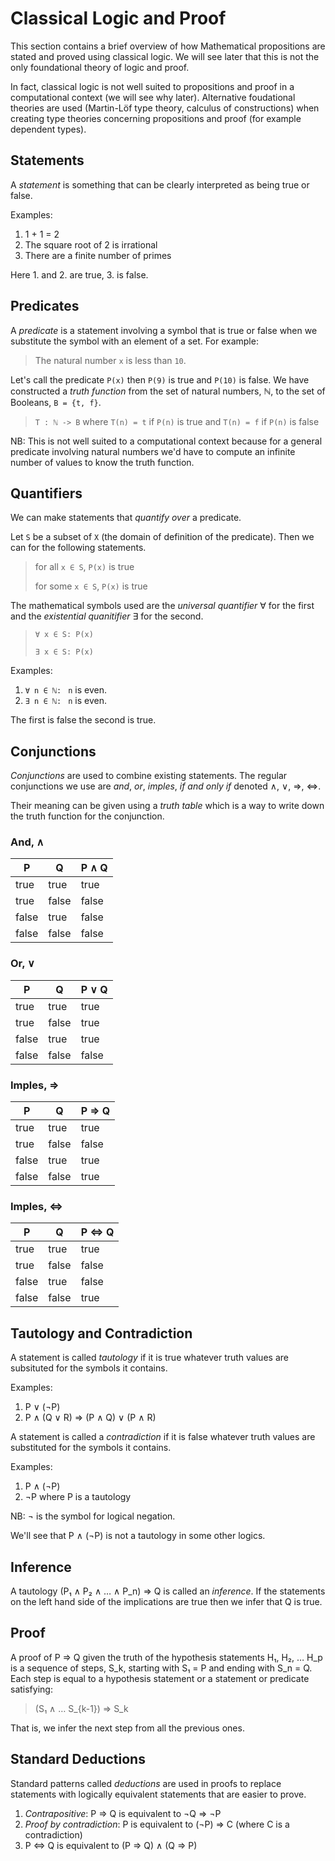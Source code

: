 # Classical Logic and Proof


This section contains a brief overview of how Mathematical propositions are
stated and proved using classical logic. We will see later that this is not the
only foundational theory of logic and proof.

In fact, classical logic is not well suited to propositions and proof in a
computational context (we will see why later). Alternative foudational theories
are used (Martin-Löf type theory, calculus of constructions) when creating type
theories concerning propositions and proof (for example dependent types).


## Statements

A _statement_ is something that can be clearly interpreted as being true or
false.

Examples:

1. 1 + 1 = 2
2. The square root of 2 is irrational
3. There are a finite number of primes

Here 1. and 2. are true, 3. is false.


## Predicates

A _predicate_ is a statement involving a symbol that is true or false when we
substitute the symbol with an element of a set. For example:

> The natural number `x` is less than `10`.

Let's call the predicate `P(x)` then `P(9)` is true and `P(10)` is false. We
have constructed a _truth function_ from the set of natural numbers, ℕ, to the
set of Booleans, `B = {t, f}`.

> `T : ℕ -> B` where `T(n) = t` if `P(n)` is true and `T(n) = f` if `P(n)` is false

NB: This is not well suited to a computational context because for a general
predicate involving natural numbers we'd have to compute an infinite number of
values to know the truth function.


## Quantifiers

We can make statements that _quantify over_ a predicate.

Let `S` be a subset of `X` (the domain of definition of the predicate). Then we
can for the following statements.

> for all `x ∈ S`, `P(x)` is true
>
> for some `x ∈ S`, `P(x)` is true

The mathematical symbols used are the _universal quantifier_ ∀ for the first and
the _existential quanitifier_ ∃ for the second.

> `∀ x ∈ S: P(x)`
>
> `∃ x ∈ S: P(x)`

Examples:

1. `∀ n ∈ ℕ: ` `n` is even.
2. `∃ n ∈ ℕ: ` `n` is even.

The first is false the second is true.


## Conjunctions

_Conjunctions_ are used to combine existing statements. The regular conjunctions
we use are _and_, _or_, _imples_, _if and only if_ denoted ∧, ∨, ⇒, ⇔.

Their meaning can be given using a _truth table_ which is a way to write down
the truth function for the conjunction.

### And, ∧

| P     | Q     | P ∧ Q |
|-------|-------|-------|
| true  | true  | true  |
| true  | false | false |
| false | true  | false |
| false | false | false |

### Or, ∨

| P     | Q     | P ∨ Q |
|-------|-------|-------|
| true  | true  | true  |
| true  | false | true  |
| false | true  | true  |
| false | false | false |

### Imples, ⇒

| P     | Q     | P ⇒ Q |
|-------|-------|-------|
| true  | true  | true  |
| true  | false | false |
| false | true  | true  |
| false | false | true  |

### Imples, ⇔ 

| P     | Q     | P ⇔ Q |
|-------|-------|-------|
| true  | true  | true  |
| true  | false | false |
| false | true  | false |
| false | false | true  |


## Tautology and Contradiction

A statement is called _tautology_ if it is true whatever truth values are
subsituted for the symbols it contains. 

Examples:

1. P ∨ (¬P)
2. P ∧ (Q ∨ R) ⇒ (P ∧ Q) ∨ (P ∧ R) 

A statement is called a _contradiction_ if it is false whatever truth values are
substituted for the symbols it contains.

Examples:

1. P ∧ (¬P)
2. ¬P where P is a tautology

NB: ¬ is the symbol for logical negation.

We'll see that P ∧ (¬P) is not a tautology in some other logics.


## Inference

A tautology (P₁ ∧ P₂ ∧ … ∧ P\_n) ⇒ Q is called an _inference_. If the statements
on the left hand side of the implications are true then we infer that Q is true.


## Proof

A proof of P ⇒ Q given the truth of the hypothesis statements H₁, H₂, … H\_p is a
sequence of steps, S\_k, starting with S₁ = P and ending with S\_n = Q. Each step is
equal to a hypothesis statement or a statement or predicate satisfying:

> (S₁ ∧ … S\_{k-1}) ⇒ S\_k

That is, we infer the next step from all the previous ones.


## Standard Deductions

Standard patterns called _deductions_ are used in proofs to replace statements
with logically equivalent statements that are easier to prove. 

1. _Contrapositive_: P ⇒ Q is equivalent to ¬Q ⇒ ¬P
2. _Proof by contradiction_: P is equivalent to (¬P) ⇒ C (where C is a
   contradiction)
3. P ⇔ Q is equivalent to (P ⇒ Q) ∧ (Q ⇒ P)
